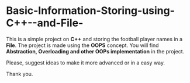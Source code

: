 # Basic-Information-Storing-using-C++--and-File-

This is a simple project on **C++** and storing the football player names in a **File**. The project is made using the **OOPS** concept. You will find **Abstraction, Overloading and other OOPs implementation** in the project.

Please, suggest ideas to make it more advanced or in a easy way.

Thank you.
